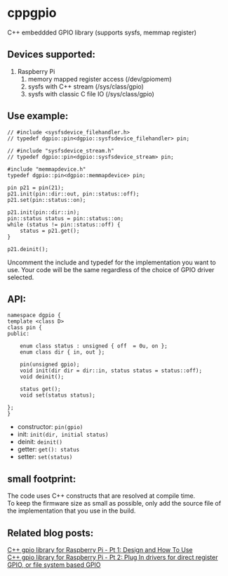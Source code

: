 # cppgpio
C++ embeddded GPIO library (supports sysfs, memmap register)

## Devices supported:
1. Raspberry Pi
    1. memory mapped register access (/dev/gpiomem)
    2. sysfs with C++ stream (/sys/class/gpio)
    3. sysfs with classic C file IO (/sys/class/gpio)

## Use example:
```
// #include <sysfsdevice_filehandler.h>
// typedef dgpio::pin<dgpio::sysfsdevice_filehandler> pin;

// #include "sysfsdevice_stream.h"
// typedef dgpio::pin<dgpio::sysfsdevice_stream> pin;

#include "memmapdevice.h"
typedef dgpio::pin<dgpio::memmapdevice> pin;

pin p21 = pin(21);
p21.init(pin::dir::out, pin::status::off);
p21.set(pin::status::on);

p21.init(pin::dir::in);
pin::status status = pin::status::on;
while (status != pin::status::off) {
	status = p21.get();
}

p21.deinit();
```
Uncomment the include and typedef for the implementation you want to use. Your code will be the same regardless of the choice of GPIO driver selected.  

## API:
```
namespace dgpio {
template <class D>
class pin {
public:

    enum class status : unsigned { off  = 0u, on };
    enum class dir { in, out };

    pin(unsigned gpio);
	void init(dir dir = dir::in, status status = status::off);
	void deinit();

	status get();
	void set(status status);
	
};	
}
```
- constructor: `pin(gpio)`
- init: `init(dir, initial status)`
- deinit: `deinit()`
- getter: `get(): status`
- setter: `set(status)`

## small footprint:
The code uses C++ constructs that are resolved at compile time.  
To keep the firmware size as small as possible, only add the source file of the implementation that you use in the build. 

## Related blog posts:
[C++ gpio library for Raspberry Pi - Pt 1: Design and How To Use](https://community.element14.com/products/raspberry-pi/b/blog/posts/c-gpio-library-for-raspberry-pi)  
[C++ gpio library for Raspberry Pi - Pt 2: Plug In drivers for direct register GPIO, or file system based GPIO](https://community.element14.com/products/raspberry-pi/b/blog/posts/c-gpio-library-for-raspberry-pi---pt-2-plug-in-drivers-for-direct-register-gpio-or-file-system-based-gpio)